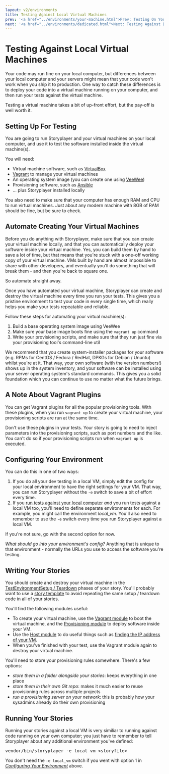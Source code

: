 ```yaml
---
layout: v2/environments
title: Testing Against Local Virtual Machines
prev: '<a href="../environments/your-machine.html">Prev: Testing On Your Machine</a>'
next: '<a href="../environments/dedicated.html">Next: Testing Against Dedicated Environments</a>'
---
```


# Testing Against Local Virtual Machines

Your code may run fine on your local computer, but differences between your local computer and your servers might mean that your code won't work when you ship it to production.  One way to catch these differences is to deploy your code into a virtual machine running on your computer, and then run your tests against the virtual machine.

Testing a virtual machine takes a bit of up-front effort, but the pay-off is well worth it.

## Setting Up For Testing

You are going to run Storyplayer and your virtual machines on your local computer, and use it to test the software installed inside the virtual machine(s).

You will need:

* Virtual machine software, such as [VirtualBox](https://www.virtualbox.org/)
* [Vagrant](http://www.vagrantup.com) to manage your virtual machines
* An operating system image (you can create one using [VeeWee](https://github.com/jedi4ever/veewee))
* Provisioning software, such as [Ansible](http://www.ansibleworks.com/)
* ... plus Storyplayer installed locally

You also need to make sure that your computer has enough RAM and CPU to run virtual machines.  Just about any modern machine with 8GB of RAM should be fine, but be sure to check.

## Automate Creating Your Virtual Machines

Before you do anything with Storyplayer, make sure that you can create your virtual machine locally, and that you can automatically deploy your software inside your virtual machine.  Yes, you can build them by hand to save a lot of time, but that means that you're stuck with a one-off working copy of your virtual machine.  VMs built by hand are almost impossible to share with other developers, and eventually you'll do something that will break them - and then you're back to square one.

So automate straight away.

Once you have automated your virtual machine, Storyplayer can create and destroy the virtual machine every time you run your tests.  This gives you a pristine environment to test your code in every single time, which really helps you make your tests repeatable and reliable.

Follow these steps for automating your virtual machine(s):

1. Build a base operating system image using VeeWee
2. Make sure your base image boots fine using the `vagrant up` command
3. Write your provisioning scripts, and make sure that they run just fine via your provisioning tool's command-line util

We recommend that you create system-installer packages for your software (e.g. RPMs for CentOS / Fedora / RedHat, DPKGs for Debian / Ununtu) whilst you're at it.  That way, your own software (with the version numbers!) shows up in the system inventory, and your software can be installed using your server operating system's standard commands.  This gives you a solid foundation which you can continue to use no matter what the future brings.

## A Note About Vagrant Plugins

You can get Vagrant plugins for all the popular provisioning tools.  With these plugins, when you run `vagrant up` to create your virtual machine, your provisioning scripts are run at the same time.

Don't use these plugins in your tests.  Your story is going to need to inject parameters into the provisioning scripts, such as port numbers and the like.  You can't do so if your provisioning scripts run when `vagrant up` is executed.

## Configuring Your Environment

You can do this in one of two ways:

1. If you do all your dev testing in a local VM, simply edit the config for your local environment to have the right settings for your VM.  That way, you can run Storyplayer without the `-e` switch to save a bit of effort every time.
1. If you [run tests against your local computer](your-machine.html) _and_ you run tests against a local VM too, you'll need to define separate environments for each.  For example, you might call the environment *local_vm*. You'll also need to remember to use the `-e` switch every time you run Storyplayer against a local VM.

If you're not sure, go with the second option for now.

_What should go into your environment's config?_  Anything that is unique to that environment - normally the URLs you use to access the software you're testing.

## Writing Your Stories

You should create and destroy your virtual machine in the [TestEnvironmentSetup / Teardown](../stories/testenvironmentsetup-teardown.html) phases of your story.  You'll probably want to use a [story template](../stories/story-templates.html) to avoid repeating the same setup / teardown code in all of your stories.

You'll find the following modules useful:

* To create your virtual machine, use the [Vagrant module](../modules/vagrant/index.html) to boot the virtual machine, and the [Provisioning module](../modules/provisioning/index.html) to deploy software inside your VM.
* Use the [Host module](../modules/host/index.html) to do useful things such as [finding the IP address of your VM](../modules/host/fromHost.html#getipaddress).
* When you've finished with your test, use the Vagrant module again to destroy your virtual machine.

You'll need to store your provisioning rules somewhere.  There's a few options:

* _store them in a folder alongside your stories_: keeps everything in one place
* _store them in their own Git repo_: makes it much easier to reuse provisioning rules across multiple projects
* _run a provisioning server on your network_: this is probably how your sysadmins already do their own provisioning

## Running Your Stories

Running your stories against a local VM is very similiar to running against code running on your own computer; you just have to remember to tell Storyplayer about any additional environment you've defined:

<pre>
vendor/bin/storyplayer -e local_vm &lt;storyfile&gt;
</pre>

You don't need the `-e local_vm` switch if you went with option 1 in _[Configuring Your Environment](#configuring_your_environment)_ above.